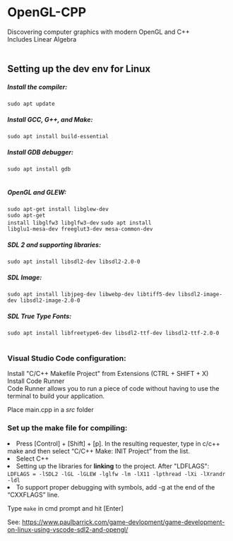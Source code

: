 # OpenGL-CPP
Discovering computer graphics with modern OpenGL and C++
</br>
Includes Linear Algebra
</br>
</br>



## Setting up the dev env for Linux
<h5>Install the compiler:</h5> 
<code>sudo apt update</code></br>
<h5>Install GCC, G++, and Make:</h5>
<code>sudo apt install build-essential</code></br>
<h5>Install GDB debugger:</h5>
<code>sudo apt install gdb</code></br>
</br>

<h5>OpenGL and GLEW:</h5>

<code>sudo apt-get install libglew-dev</code></br>
<code>sudo apt-get install libglfw3 libglfw3-dev</code>
<code>sudo apt install libglu1-mesa-dev freeglut3-dev mesa-common-dev</code>

<h5>SDL 2 and supporting libraries:</h5>
<code>sudo apt install libsdl2-dev libsdl2-2.0-0</code>
<h5>SDL Image:</h5>
<code>sudo apt install libjpeg-dev libwebp-dev libtiff5-dev libsdl2-image-dev libsdl2-image-2.0-0</code>
<h5>SDL True Type Fonts:</h5>
<code>sudo apt install libfreetype6-dev libsdl2-ttf-dev libsdl2-ttf-2.0-0</code>
</br>
</br>




### Visual Studio Code configuration:
Install "C/C++ Makefile Project" from Extensions (CTRL + SHIFT + X)
</br>
Install </b>Code Runner</b>
</br>
Code Runner allows you to run a piece of code without having to use the terminal to build your application.
</br>

Place main.cpp in a <i>src</i> folder
</br>

### Set up the make file for compiling:
<li>Press [Control] + [Shift] + [p]. In the resulting requester, type in c/c++ make and then select “C/C++ Make: INIT Project” from the list.
<li>Select C++
<li>Setting up the libraries for <b>linking</b> to the project. After "LDFLAGS":
<code>LDFLAGS = -lSDL2 -lGL -lGLEW -lglfw -lm -lX11 -lpthread -lXi -lXrandr -ldl</code>
<li>To support proper debugging with symbols, add -g at the end of the “CXXFLAGS” line.
</br>

Type <code>make</code> in cmd prompt and hit [Enter]

See: https://www.paulbarrick.com/game-devlopment/game-development-on-linux-using-vscode-sdl2-and-opengl/